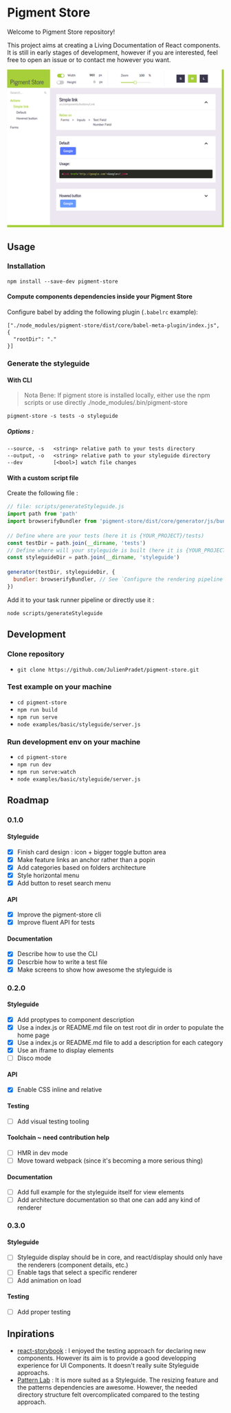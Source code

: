 # Pigment Store

Welcome to Pigment Store repository!

This project aims at creating a Living Documentation of React components. It is still in early stages of development, however if you are interested, feel free to open an issue or to contact me however you want.

![Preview of Pigment Store basic example](https://github.com/JulienPradet/pigment-store/raw/master/doc/images/global-preview.png)

## Usage

### Installation

```
npm install --save-dev pigment-store
```

#### Compute components dependencies inside your Pigment Store

Configure babel by adding the following plugin (`.babelrc` example):
```
["./node_modules/pigment-store/dist/core/babel-meta-plugin/index.js", {
  "rootDir": "."
}]
```

### Generate the styleguide

#### With CLI

> Nota Bene: If pigment store is installed locally, either use the npm scripts or use directly ./node_modules/.bin/pigment-store

```
pigment-store -s tests -o styleguide
```

##### Options :

```
--source, -s   <string> relative path to your tests directory
--output, -o   <string> relative path to your styleguide directory
--dev          [<bool>] watch file changes
```

#### With a custom script file

Create the following file :
```js
// file: scripts/generateStyleguide.js
import path from 'path'
import browserifyBundler from 'pigment-store/dist/core/generator/js/bundler/browserify'

// Define where are your tests (here it is {YOUR_PROJECT}/tests)
const testDir = path.join(__dirname, 'tests')
// Define where will your styleguide is built (here it is {YOUR_PROJECT}/tests)
const styleguideDir = path.join(__dirname, 'styleguide')

generator(testDir, styleguideDir, {
  bundler: browserifyBundler, // See `Configure the rendering pipeline` in `doc/README.md`
})
```

Add it to your task runner pipeline or directly use it :
```
node scripts/generateStyleguide
```

## Development

### Clone repository

* `git clone https://github.com/JulienPradet/pigment-store.git`

### Test example on your machine

* `cd pigment-store`
* `npm run build`
* `npm run serve`
* `node examples/basic/styleguide/server.js`

### Run development env on your machine

* `cd pigment-store`
* `npm run dev`
* `npm run serve:watch`
* `node examples/basic/styleguide/server.js`

## Roadmap

### 0.1.0

#### Styleguide

* [x] Finish card design : icon + bigger toggle button area
* [x] Make feature links an anchor rather than a popin
* [x] Add categories based on folders architecture
* [x] Style horizontal menu
* [x] Add button to reset search menu

#### API

* [x] Improve the pigment-store cli
* [x] Improve fluent API for tests

#### Documentation

* [x] Describe how to use the CLI
* [x] Descrbie how to write a test file
* [x] Make screens to show how awesome the styleguide is

### 0.2.0

#### Styleguide

* [x] Add proptypes to component description
* [x] Use a index.js or README.md file on test root dir in order to populate the home page
* [x] Use a index.js or README.md file to add a description for each category
* [x] Use an iframe to display elements
* [ ] Disco mode

#### API

* [x] Enable CSS inline and relative

#### Testing

* [ ] Add visual testing tooling

#### Toolchain ~ need contribution help

* [ ] HMR in dev mode
* [ ] Move toward webpack (since it's becoming a more serious thing)

#### Documentation

* [ ] Add full example for the styleguide itself for view elements
* [ ] Add architecture documentation so that one can add any kind of renderer

### 0.3.0

#### Styleguide

* [ ] Styleguide display should be in core, and react/display should only have the renderers (component details, etc.)
* [ ] Enable tags that select a specific renderer
* [ ] Add animation on load

#### Testing

* [ ] Add proper testing

## Inpirations

* [react-storybook](https://github.com/kadirahq/react-storybook) : I enjoyed the testing approach for declaring new components. However its aim is to provide a good developping experience for UI Components. It doesn't really suite Styleguide approachs.
* [Pattern Lab](http://patternlab.io/) : It is more suited as a Styleguide. The resizing feature and the patterns dependencies are awesome. However, the needed directory structure felt overcomplicated compared to the testing approach.
